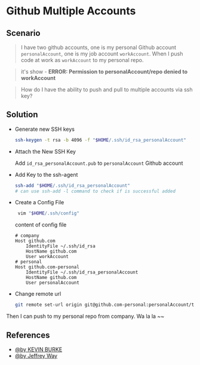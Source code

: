 Github Multiple Accounts
================

Scenario
--------

> I have two github accounts, one is my personal Github account `personalAccount`, 
one is my job account `workAccount`.
When I push code at work as `workAccount` to my personal repo.

> it's show - **ERROR: Permission to personalAccount/repo denied to workAccount**

> How do I have the ability to push and pull to multiple accounts via ssh key?

Solution
--------

- Generate new SSH keys
    
    ```bash
    ssh-keygen -t rsa -b 4096 -f "$HOME/.ssh/id_rsa_personalAccount"
    ```
    
- Attach the New SSH Key 

    Add `id_rsa_personalAccount.pub` to `personalAccount` Github account 
  
- Add Key to the ssh-agent
 
    ```bash
    ssh-add "$HOME/.ssh/id_rsa_personalAccount"
    # can use ssh-add -l command to check if is successful added
    ```
    
- Create a Config File
   
   ```bash
    vim "$HOME/.ssh/config"
    ```
    
    content of config file
    ```
    # company
    Host github.com
        IdentityFile ~/.ssh/id_rsa
        HostName github.com
        User workAccount
    # personal
    Host github.com-personal
        IdentityFile ~/.ssh/id_rsa_personalAccount
        HostName github.com
        User personalAccount
    ```
    
- Change remote url
    
    ```bash
    git remote set-url origin git@github.com-personal:personalAccount/test.git  
    ```

Then I can push to my personal repo from company. Wa la la ~~ 

References
----------

* [@by KEVIN BURKE](https://kev.inburke.com/kevin/multiple-github-ssh-accounts/)
* [@by Jeffrey Way](https://code.tutsplus.com/tutorials/quick-tip-how-to-work-with-github-and-multiple-accounts--net-22574)
